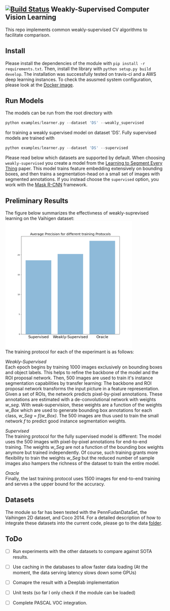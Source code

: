 [![Build Status](https://travis-ci.com/FabianSchuetze/weakly-supervised.svg?branch=master)](https://travis-ci.com/FabianSchuetze/weakly-supervised)
Weakly-Supervised Computer Vision Learning
--------------------------------------------


This repo implements common weakly-supervised CV algorithms to facilitate comparison.

Install
-------
Please install the dependencies of the module with `pip install -r
requirements.txt`. Then, install the library with
`python setup.py build develop`. The installation was successfully tested on travis-ci and a AWS deep learning instances. To check the asusmed system configuration, please look at the [Docker image](./.travis.yml).


Run Models
----------
The models can be run from the root directory with
```python
python examples/learner.py --dataset 'DS' --weakly_supervised
```
for training a weakly supervised model on dataset 'DS'. Fully supervised models are trained with
```python
python examples/learner.py --dataset 'DS' --supervised
```
Please read below which datasets are supported by default. When choosing `weakly-supervised` you create a model from the [Learning to Segment Every Thing](https://arxiv.org/abs/1703.06870) paper. This model trains feature embedding extensively on bounding boxes, and then trains a segmentation-head on a small set of images with segmented annotations. If you instead choose the `supervised` option, you work with the [Mask
R-CNN](https://arxiv.org/abs/1703.06870) framework.


Preliminary Results
-------------------
The figure below summarizes the effectivness of weakly-suprevised learning on the Vaihigen dataset:  
<img src="Results.png" alt="drawing" height="400" width="400"/>  
The training protocol for each of the experimant is as follows:  

*Weakly-Supervised*  
Each epoch begins by training 1000 images exclusively on bounding boxes and object labels. This helps to refine the backbone of the model and the ROI proposal network. Then, 500 images are used to train it's instance segmentation capabilities by transfer learning: The backbone and ROI proposal network transforms the input picture in a feature representation. Given a set of ROIs, the network predicts pixel-by-pixel annotations. These annotations are estimated with a de-convolutional network with weights _w_seg_. With weak-supervision, these weights are a function of the weights _w_Box_ which are used to generate bounding box annotations for each class, _w_Seg_ = _f(w_Box)_. The 500 images are thus used to train the small network _f_ to predict good instance segmentation weights.

*Supervised*  
The training protocol for the fully supervised model is different: The model uses the 500 images with pixel-by-pixel annotations for end-to-end training. The weights _w_Seg_ are not a function of the bounding box weights anymore but trained independently. Of course, such training grants more flexibility to train the weights _w_Seg_ but the reduced number of sample images also hampers the richness of the dataset to train the entire model.

*Oracle*  
Finally, the last training protocol uses 1500 images for end-to-end training and serves a the upper bound for the accuracy.


Datasets
--------
The module so far has been tested with the PennFudanDataSet, the Vaihingen
2D dataset, and Coco 2014. For a detailed description of how to integrate these datasets
into the current code, please go to the data [folder](./data/README.md).


ToDo
----

-  [ ] Run experiments with the other datasets to compare against SOTA results.
-  [ ] Use caching in the databases to allow faster data loading (At the moment, the data serving latency
slows down some GPUs)
-  [ ] Comapre the result with a Deeplab implementation
-  [ ] Unit tests (so far I only check if the module can be loaded)
-  [ ] Complete PASCAL VOC integration.

